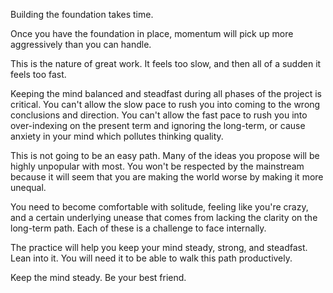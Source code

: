 Building the foundation takes time.

Once you have the foundation in place, momentum will pick up more aggressively than you can handle.

This is the nature of great work. It feels too slow, and then all of a sudden it feels too fast.

Keeping the mind balanced and steadfast during all phases of the project is critical. You can't allow the slow pace to rush you into coming to the wrong conclusions and direction. You can't allow the fast pace to rush you into over-indexing on the present term and ignoring the long-term, or cause anxiety in your mind which pollutes thinking quality.

This is not going to be an easy path. Many of the ideas you propose will be highly unpopular with most. You won't be respected by the mainstream because it will seem that you are making the world worse by making it more unequal.

You need to become comfortable with solitude, feeling like you're crazy, and a certain underlying unease that comes from lacking the clarity on the long-term path. Each of these is a challenge to face internally. 

The practice will help you keep your mind steady, strong, and steadfast. Lean into it. You will need it to be able to walk this path productively.

Keep the mind steady.
Be your best friend.
